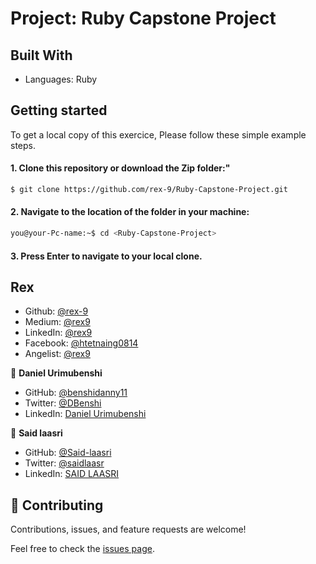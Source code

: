 # Project: Ruby Capstone Project

## Built With
- Languages: Ruby

## Getting started
To get a local copy of this exercice, Please follow these simple example steps.
#### 1. Clone this repository or download the Zip folder:"

```bash command
$ git clone https://github.com/rex-9/Ruby-Capstone-Project.git
```
#### 2. Navigate to the location of the folder in your machine:
```bash command
you@your-Pc-name:~$ cd <Ruby-Capstone-Project>
```
#### 3. Press Enter to navigate to your local clone.



## Rex

- Github: [@rex-9](https://github.com/rex-9/)<br>
- Medium: [@rex9](https://medium.com/rex9/)<br>
- LinkedIn: [@rex9](https://www.linkedin.com/in/rex9/)<br>
- Facebook: [@htetnaing0814](https://www.facebook.com/htetnaing0814)<br>
- Angelist: [@rex9](https://angel.co/u/rex9)<br>

👤 **Daniel Urimubenshi**

- GitHub: [@benshidanny11](https://github.com/bensidanny11)
- Twitter: [@DBenshi](https://twitter.com/DBenshi)
- LinkedIn: [Daniel Urimubenshi](https://www.linkedin.com/in/danielurimubenshi/)

👤 **Said laasri**

- GitHub: [@Said-laasri](https://github.com/Said-laasri)
- Twitter: [@saidlaasr](https://twitter.com/saidlaasr)
- LinkedIn: [SAID LAASRI](https://www.linkedin.com/in/said-laasri-8a4367172/)

## 🤝 Contributing

Contributions, issues, and feature requests are welcome!

Feel free to check the [issues page](../../issues/).